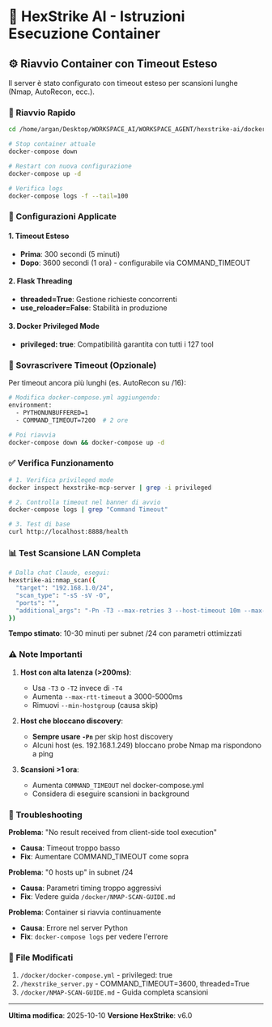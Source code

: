 # 🚀 HexStrike AI - Istruzioni Esecuzione Container

## ⚙️ Riavvio Container con Timeout Esteso

Il server è stato configurato con timeout esteso per scansioni lunghe (Nmap, AutoRecon, ecc.).

### 🔄 Riavvio Rapido
```bash
cd /home/argan/Desktop/WORKSPACE_AI/WORKSPACE_AGENT/hexstrike-ai/docker

# Stop container attuale
docker-compose down

# Restart con nuova configurazione
docker-compose up -d

# Verifica logs
docker-compose logs -f --tail=100
```

### 🎯 Configurazioni Applicate

#### 1. **Timeout Esteso**
- **Prima**: 300 secondi (5 minuti)
- **Dopo**: 3600 secondi (1 ora) - configurabile via COMMAND_TIMEOUT

#### 2. **Flask Threading**
- **threaded=True**: Gestione richieste concorrenti
- **use_reloader=False**: Stabilità in produzione

#### 3. **Docker Privileged Mode**
- **privileged: true**: Compatibilità garantita con tutti i 127 tool

### 🔧 Sovrascrivere Timeout (Opzionale)

Per timeout ancora più lunghi (es. AutoRecon su /16):

```bash
# Modifica docker-compose.yml aggiungendo:
environment:
  - PYTHONUNBUFFERED=1
  - COMMAND_TIMEOUT=7200  # 2 ore

# Poi riavvia
docker-compose down && docker-compose up -d
```

### ✅ Verifica Funzionamento

```bash
# 1. Verifica privileged mode
docker inspect hexstrike-mcp-server | grep -i privileged

# 2. Controlla timeout nel banner di avvio
docker-compose logs | grep "Command Timeout"

# 3. Test di base
curl http://localhost:8888/health
```

### 📊 Test Scansione LAN Completa

```bash
# Dalla chat Claude, esegui:
hexstrike-ai:nmap_scan({
  "target": "192.168.1.0/24",
  "scan_type": "-sS -sV -O",
  "ports": "",
  "additional_args": "-Pn -T3 --max-retries 3 --host-timeout 10m --max-rtt-timeout 3000ms --initial-rtt-timeout 1000ms -e wlo1"
})
```

**Tempo stimato**: 10-30 minuti per subnet /24 con parametri ottimizzati

### ⚠️ Note Importanti

1. **Host con alta latenza (>200ms)**:
   - Usa `-T3` o `-T2` invece di `-T4`
   - Aumenta `--max-rtt-timeout` a 3000-5000ms
   - Rimuovi `--min-hostgroup` (causa skip)

2. **Host che bloccano discovery**:
   - **Sempre usare `-Pn`** per skip host discovery
   - Alcuni host (es. 192.168.1.249) bloccano probe Nmap ma rispondono a ping

3. **Scansioni >1 ora**:
   - Aumenta `COMMAND_TIMEOUT` nel docker-compose.yml
   - Considera di eseguire scansioni in background

### 🐛 Troubleshooting

**Problema**: "No result received from client-side tool execution"
- **Causa**: Timeout troppo basso
- **Fix**: Aumentare COMMAND_TIMEOUT come sopra

**Problema**: "0 hosts up" in subnet /24
- **Causa**: Parametri timing troppo aggressivi
- **Fix**: Vedere guida `/docker/NMAP-SCAN-GUIDE.md`

**Problema**: Container si riavvia continuamente
- **Causa**: Errore nel server Python
- **Fix**: `docker-compose logs` per vedere l'errore

### 📁 File Modificati

1. `/docker/docker-compose.yml` - privileged: true
2. `/hexstrike_server.py` - COMMAND_TIMEOUT=3600, threaded=True
3. `/docker/NMAP-SCAN-GUIDE.md` - Guida completa scansioni

---
**Ultima modifica**: 2025-10-10
**Versione HexStrike**: v6.0

